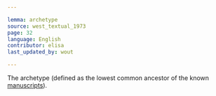 ```yaml
---

lemma: archetype
source: west_textual_1973
page: 32
language: English
contributor: elisa
last_updated_by: wout

---
```


The archetype (defined as the lowest common ancestor of the known [manuscripts](manuscript.html)).
